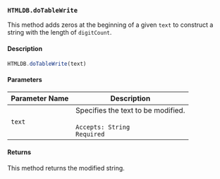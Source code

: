 ### `HTMLDB.doTableWrite`

This method adds zeros at the beginning of a given `text` to construct a string with the length of `digitCount`.

#### Description

```javascript
HTMLDB.doTableWrite(text)
```

#### Parameters

| Parameter Name             | Description                               |
| -------------------------- | ----------------------------------------- |
| `text` | Specifies the text to be modified.<br><br>`Accepts: String`<br>`Required` |

#### Returns

This method returns the modified string.